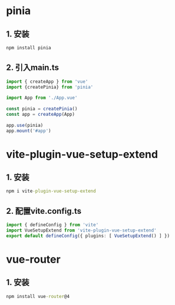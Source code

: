 # pinia

## 1. 安装
~~~cmd
npm install pinia
~~~
## 2. 引入main.ts



~~~ts
import { createApp } from 'vue'  
import {createPinia} from 'pinia'  
  
import App from './App.vue'  
   
const pinia = createPinia()  
const app = createApp(App)  
  
app.use(pinia)  
app.mount('#app')
~~~


# vite-plugin-vue-setup-extend

## 1. 安装
~~~cmd
npm i vite-plugin-vue-setup-extend
~~~

## 2. 配置vite.config.ts

~~~ts
import { defineConfig } from 'vite'
import VueSetupExtend from 'vite-plugin-vue-setup-extend' 
export default defineConfig({ plugins: [ VueSetupExtend() ] })
~~~

# vue-router

## 1. 安装

~~~cmd
npm install vue-router@4
~~~
